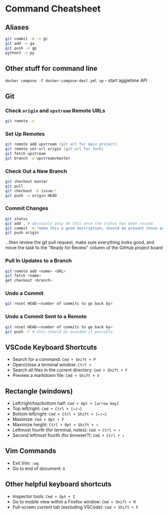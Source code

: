 # Command Cheatsheet

## Aliases
```zsh
git commit -m -> gc
git add -> ga
git push -> gp
python3 -> py
```
## Other stuff for command line

`docker compose -f docker-compose-devl.yml up` - start aggietime API

## Git

### Check `origin` and `upstream` Remote URLs

```zsh
git remote -v
```

### Set Up Remotes

```zsh
git remote add upstream [git url for main project]
git remote set-url origin [git url for fork]
git fetch upstream
git branch -u upstream/master
```

### Check Out a New Branch

```zsh
git checkout master
git pull
git checkout -b issue-*
git push -u origin HEAD
```

### Commit Changes

```zsh
git status
git add . # obviously only do this once the status has been review
git commit -m "make this a good description; should be present tense and treated as instructions for what you did"
git push origin
```
...then review the git pull request, make sure everything looks good, and move the task to the "Ready for Review" column of the GitHub project board

### Pull In Updates to a Branch

```zsh
git remote add <name> <URL>
git fetch <name>
get checkout <branch>
```

### Undo a Commit

```zsh
git reset HEAD~<number of commits to go back by>
```

### Undo a Commit Sent to a Remote

```bash
git reset HEAD~<number of commits to go back by>
git push -f # this should be avoided if possible
```

## VSCode Keyboard Shortcuts

* Search for a command: `Cmd + Shift + P`
* Open/close a terminal window: `Ctrl + ` `
* Search all files in the current directory: `Cmd + Shift + F`
* Preview a markdown file: `Cmd + Shift + V`

## Rectangle (windows)

* Left/right/top/bottom half: `Cmd + Opt + [arrow key]`
* Top left/right: `Cmd + Ctrl + [←/→]`
* Bottom left/right: `Cmd + Ctrl + Shift + [←/→]`
* Maximize: `Cmd + Opt + F`
* Maximize height: `Ctrl + Opt + Shift + ↑` 
* Leftmost fourth (for terminal, notes): `Cmd + Ctrl + ↑`
* Second leftmost fourth (for browser?): `Cmd + Ctrl + ↓`

## Vim Commands

* Exit Vim: `:wq`
* Go to end of document: `G`

## Other helpful keyboard shortcuts

* Inspector tools: `Cmd + Opt + I`
* Go to mobile view within a Firefox window: `Cmd + Shift + M`
* Full-screen current tab (excluding VSCode): `Cmd + Shift + F`